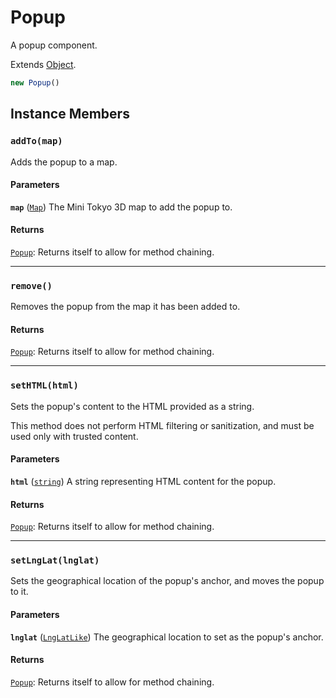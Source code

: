 # Popup

A popup component.

Extends [Object](https://developer.mozilla.org/docs/Web/JavaScript/Reference/Global_Objects/Object).

```js
new Popup()
```

## Instance Members

### **`addTo(map)`**

Adds the popup to a map.

#### Parameters

**`map`** ([`Map`](./map.md)) The Mini Tokyo 3D map to add the popup to.

#### Returns

[`Popup`](./popup.md): Returns itself to allow for method chaining.

---

### **`remove()`**

Removes the popup from the map it has been added to.

#### Returns

[`Popup`](./popup.md): Returns itself to allow for method chaining.

---

### **`setHTML(html)`**

Sets the popup's content to the HTML provided as a string.

This method does not perform HTML filtering or sanitization, and must be used only with trusted content.

#### Parameters

**`html`** ([`string`](https://developer.mozilla.org/docs/Web/JavaScript/Reference/Global_Objects/String)) A string representing HTML content for the popup.

#### Returns

[`Popup`](./popup.md): Returns itself to allow for method chaining.

---

### **`setLngLat(lnglat)`**

Sets the geographical location of the popup's anchor, and moves the popup to it.

#### Parameters

**`lnglat`** ([`LngLatLike`](https://docs.mapbox.com/mapbox-gl-js/api/geography/#lnglatlike)) The geographical location to set as the popup's anchor.

#### Returns

[`Popup`](./popup.md): Returns itself to allow for method chaining.
